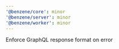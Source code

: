 ```yaml
---
'@benzene/core': minor
'@benzene/server': minor
'@benzene/worker': minor
---
```


Enforce GraphQL response format on error
